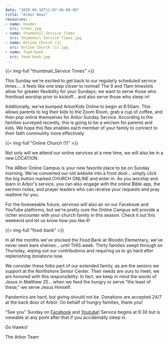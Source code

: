 ```yaml
---
date: "2020-04-18T12:07:46-08:00"
title: "Arbor News"
resources:
- name: header
  src: trees.jpg
- name: thumbnail_Service Times
  src: thumbnail_Service Times.jpg
- name: Online Church (1)
  src: Online Church (1).jpg
- name: food-bank
  src: food-bank.jpg
---
```



{{< img-full "thumbnail_Service Times" >}}

This Sunday we're excited to get back to our regularly scheduled service times.... it feels like one step closer to normal! The 9 and 11am timeslots allow for greater flexibility for your Sundays; we want to serve those who frontload worship prior to kickoff... and also serve those who sleep in!

Additionally, we've bumped ArborKids Online to begin at 8:50am. This allows parents to log their kids to the Zoom Room, grab a cup of coffee, and then pop online themselves for Arbor Sunday Service. According to the families surveyed recently, this is going to be a win/win for parents and kids. We hope this flex enables each member of your family to connect to their faith community more effectively.
 
{{< img-full "Online Church (1)" >}}

Not only will we attend our online services at a new time, we will also be in a new LOCATION.

The ARbor Online Campus is your new favorite place to be on Sunday morning. We've converted our old website into a front door... simply click the big button marked CHURCH ONLINE and enter in. As you worship and learn in Arbor's service, you can also engage with the online Bible app, the sermon notes, and prayer leaders who can receive your requests and pray realtime for you. 

For the foreseeable future, services will also air on our Facebook and YouTube platforms, but we're pretty sure the Online Campus will provide a richer encounter with your church family in this season. Check it out this weekend and let us know how you like it!  
 
{{< img-full "food-bank" >}}

In all the months we've stocked the Food Bank at Woodin Elementary, we've never seen bare shelves... until THIS week. Thirty families swept through on Thursday, wiping out our contributions and requiring us to go hard after replenishing donations now.

We consider these folks part of our extended family, as are the seniors we support at the Northshore Senior Center. Their needs are ours to meet; we are honored with this responsibility. In fact, we keep in mind the words of Jesus in  Matthew 25... when we feed the hungry or serve "the least of these," we serve Jesus Himself.

Pandemics are hard, but giving should not be. Donations are accepted 24/7 at the back door of Arbor. On behalf of hungry families, thank you!

"See you" Sunday on [Facebook](https://www.facebook.com/arborchurchnw) and [Youtube](https://www.youtube.com/channel/UCRe_QiHhuGwlIY43ECFopNQ/featured)! Service begins at 9:30 but is viewable at any point after that if you accidentally sleep in.

Go Hawks! 

The Arbor Team



